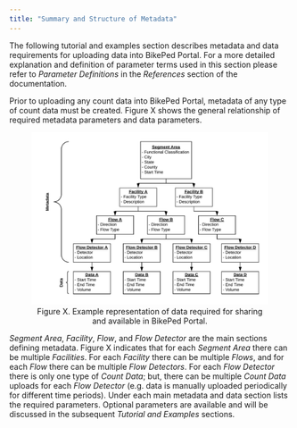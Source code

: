 ```yaml
---
title: "Summary and Structure of Metadata"
---
```


The following tutorial and examples section describes metadata and data requirements for uploading data into BikePed Portal. For a more detailed explanation and definition of parameter terms used in this section please refer to _Parameter Definitions_ in the _References_ section of the documentation.

Prior to uploading any count data into BikePed Portal, metadata of any type of count data must be created. Figure X shows the general relationship of required metadata parameters and data parameters.

<figure align = "center">
<img src="https://github.com/PSUTrec/documentation/blob/master/images/metadata_data_relationship.png" width="700">
<figcaption>Figure X. Example representation of data required for sharing and available in BikePed Portal.</figcaption>
</figure>

_Segment Area_, _Facility_, _Flow_, and _Flow Detector_ are the main sections defining metadata. Figure X indicates that for each _Segment Area_ there can be multiple _Facilities_. For each _Facility_ there can be multiple _Flows_, and for each _Flow_ there can be multiple _Flow Detectors_. For each _Flow Detector_ there is only one type of _Count Data_; but, there can be multiple _Count Data_ uploads for each _Flow Detector_ (e.g. data is manually uploaded periodically for different time periods). Under each main metadata and data section lists the required parameters. Optional parameters are available and will be discussed in the subsequent _Tutorial and Examples_ sections.  
